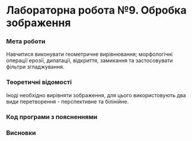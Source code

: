 # Лабораторна робота №9. Обробка зображення
### Мета роботи
Навчитися виконувати геометричне вирівнювання; морфологічні операції ерозії, дилатації, відкриття, замикання та застосовувати фільтри згладжування.

### Теоретичні відомості
Іноді  необхідно вирівняти зображення, для цього використовують два види перетворення - перспективне та білінійне. 

### Код програми з поясненнями
### Висновки
